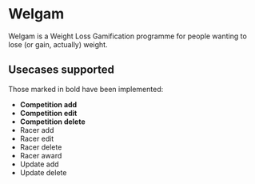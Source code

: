 # Welgam

Welgam is a Weight Loss Gamification programme for people wanting to lose (or
gain, actually) weight.

## Usecases supported

Those marked in bold have been implemented:

 * **Competition add**
 * **Competition edit**
 * **Competition delete**
 * Racer add
 * Racer edit
 * Racer delete
 * Racer award
 * Update add
 * Update delete
